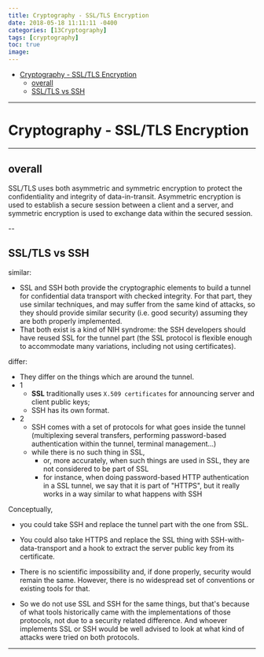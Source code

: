 ```yaml
---
title: Cryptography - SSL/TLS Encryption
date: 2018-05-18 11:11:11 -0400
categories: [13Cryptography]
tags: [cryptography]
toc: true
image:
---
```


- [Cryptography - SSL/TLS Encryption](#cryptography---ssltls-encryption)
  - [overall](#overall)
  - [SSL/TLS vs SSH](#ssltls-vs-ssh)

---

# Cryptography - SSL/TLS Encryption

---

## overall

SSL/TLS uses both asymmetric and symmetric encryption to protect the confidentiality and integrity of data-in-transit. Asymmetric encryption is used to establish a secure session between a client and a server, and symmetric encryption is used to exchange data within the secured session.




--


## SSL/TLS vs SSH

similar:
- SSL and SSH both provide the cryptographic elements to build a tunnel for confidential data transport with checked integrity. For that part, they use similar techniques, and may suffer from the same kind of attacks, so they should provide similar security (i.e. good security) assuming they are both properly implemented.
- That both exist is a kind of NIH syndrome: the SSH developers should have reused SSL for the tunnel part (the SSL protocol is flexible enough to accommodate many variations, including not using certificates).

differ:
- They differ on the things which are around the tunnel.
- 1
  - **SSL** traditionally uses `X.509 certificates` for announcing server and client public keys;
  - SSH has its own format.
- 2
  - SSH comes with a set of protocols for what goes inside the tunnel (multiplexing several transfers, performing password-based authentication within the tunnel, terminal management...)
  - while there is no such thing in SSL,
    - or, more accurately, when such things are used in SSL, they are not considered to be part of SSL
    - for instance, when doing password-based HTTP authentication in a SSL tunnel, we say that it is part of "HTTPS", but it really works in a way similar to what happens with SSH

Conceptually,
- you could take SSH and replace the tunnel part with the one from SSL.
- You could also take HTTPS and replace the SSL thing with SSH-with-data-transport and a hook to extract the server public key from its certificate.
- There is no scientific impossibility and, if done properly, security would remain the same. However, there is no widespread set of conventions or existing tools for that.

- So we do not use SSL and SSH for the same things, but that's because of what tools historically came with the implementations of those protocols, not due to a security related difference. And whoever implements SSL or SSH would be well advised to look at what kind of attacks were tried on both protocols.









---
